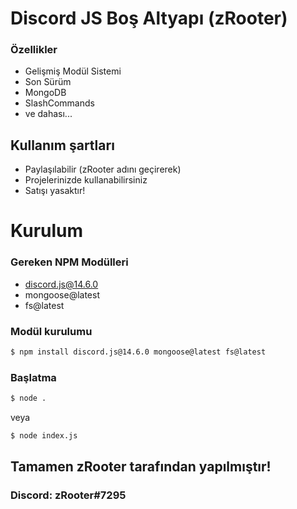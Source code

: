 # Discord JS Boş Altyapı (zRooter)

### Özellikler
+ Gelişmiş Modül Sistemi
+ Son Sürüm
+ MongoDB
+ SlashCommands
+ ve dahası...

## Kullanım şartları
+ Paylaşılabilir (zRooter adını geçirerek)
+ Projelerinizde kullanabilirsiniz
+ Satışı yasaktır!


# Kurulum

### Gereken NPM Modülleri
+ discord.js@14.6.0
+ mongoose@latest
+ fs@latest

### Modül kurulumu

```bash
$ npm install discord.js@14.6.0 mongoose@latest fs@latest
```

### Başlatma
```bash
$ node .
```
veya
```bash
$ node index.js
```

## Tamamen zRooter tarafından yapılmıştır!
### Discord: zRooter#7295